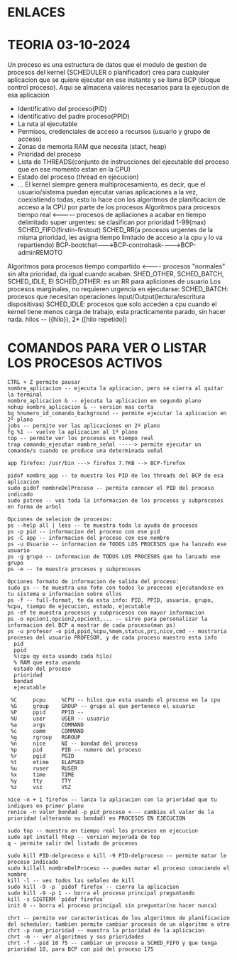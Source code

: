 # ENLACES

# TEORIA 03-10-2024
Un proceso es una estructura de datos que el modulo de gestion de procesos del kernel (SCHEDULER o planificador) crea para cualquier aplicacion que se quiere ejecutar en ese instante
y se llama BCP (bloque control proceso). Aqui se almacena valores necesarios para la ejecucion de esa aplicacion
  - Identificativo del proceso(PID)
  - Identificativo del padre proceso(PPID)
  - La ruta al ejecutable
  - Permisos, credenciales de acceso a recursos (usuario y grupo de acceso)
  - Zonas de memoria RAM que necesita (stact, heap)
  - Prioridad del proceso
  - Lista de THREADS(conjunto de instrucciones del ejecutable del proceso que en ese momento estan en la CPU)
  - Estado del proceso (thread en ejecucion)
  - ...
El kernel siempre genera multiprocesamiento, es decir, que el usuario/sistema puedan ejecutar varias aplicaciones a la vez,
coexistiendo todas, esto lo hace con los algoritmos de planificacion de acceso a la CPU por parte de los procesos
Algoritmos para procesos tiempo real <----- procesos de apliaciones a acabar en tiempo delimitado super urgentes: se clasifican por prioridad 1-99(max)
SCHED_FIFO(firstin-firstout)
SCHED_RR(a procesos urgentes de la misma prioridad, les asigna tiempo limitado de acceso a la cpu y lo va repartiendo)
BCP-bootchat--->BCP-controltask---->BCP-adminREMOTO

Algoritmos para procesos tiempo compartido <---- procesos "normales" sin alta prioridad, da igual cuando acaban: SHED_OTHER, SCHED_BATCH, SCHED_IDLE,
El SCHED_OTHER: es un RR para apliciones de usuario
Los procesos marginales, no requieren urgencia en ejecutarse:
  SCHED_BATCH: procesos que necesitan operaciones Input/Output(lectura/escritura dispositivas)
  SCHED_IDLE: procesos que solo acceden a cpu cuando el kernel tiene menos carga de trabajo, esta practicamente parado, sin hacer nada.
 hilos -- ({hilo}), 2* ([hilo repetido])
 
# COMANDOS PARA VER O LISTAR LOS PROCESOS ACTIVOS
    CTRL + Z permite pausar 
    nombre_aplicacion -- ejecuta la aplicacion, pero se cierra al quitar la terminal
    nombre_aplicacion & -- ejecuta la aplicacion en segundo plano
    nohup nombre_aplicacion & -- version mas corta
    bg %numero_id_comando_background -- permite ejecutar la aplicacion en 2º plano
    jobs -- permite ver las aplicaciones en 2º plano
    fg %1 -- vuelve la aplicacion al 1º plano
    top -- permite ver los procesos en tiempo real
    trap comando_ejecutar nombre_señal -----> permite ejecutar un comando/s cuando se produce una determinada señal
  
    app firefox: /usr/bin ---> firefox 7.7KB --> BCP-firefox
  
    pidof nombre_app -- te muestra los PID de los threads del BCP de esa aplicacion
    sudo pidof nombreDelProceso -- permite conocer el PID del proceso indicado 
    sudo pstree -- ves toda la informacion de los procesos y subprocesos en forma de arbol

    Opciones de selecion de procesos:
    ps --help all | less -- te muestra toda la ayuda de procesos
    ps -p pid -- informacion del proceso con ese pid
    ps -C app -- informacion del proceso con ese nombre
    ps -u Usuario -- informacion de TODOS LOS PROCESOS que ha lanzado ese usuario
    ps -g grupo -- informacion de TODOS LOS PROCESOS que ha lanzado ese grupo
    ps -e -- te muestra procesos y subprocesos
    
    Opciones formato de informacion de salida del proceso:
    sudo ps -- te muestra una foto con todos lo procesos ejecutandose en tu sistema e informacion sobre ellos
    ps -f -- full-format, te da esta info: PID, PPID, usuario, grupo, %cpu, tiempo de ejecucion, estado, ejecutable
    ps -ef te muestra procesos y subprocesos con mayor informacion
    ps -o opcion1,opcion2,opcion3,... -- sirve para personalizar la informacion del BCP a mostrar de cada proceso(man ps)
    ps -u profesor -o pid,ppid,%cpu,%mem,status,pri,nice,cmd -- mostraria procesos del usuario PROFESOR, y de cada proceso muestro esta info
      pid
      ppid
      %(cpu qy esta usando cada hilo)
      % RAM que esta usando
      estado del proceso
      prioridad
      bondad
      ejecutable

     %C     pcpu     %CPU -- hilos que esta usando el proceso en la cpu
     %G     group    GROUP -- grupo al que pertenece el usuario
     %P     ppid     PPID -- 
     %U     user     USER -- usuario
     %a     args     COMMAND
     %c     comm     COMMAND
     %g     rgroup   RGROUP
     %n     nice     NI -- bondad del proceso
     %p     pid      PID -- numero del proceso
     %r     pgid     PGID
     %t     etime    ELAPSED
     %u     ruser    RUSER
     %x     time     TIME
     %y     tty      TTY
     %z     vsz      VSZ

    nice -n + 1 firefox -- lanza la aplicacion con la prioridad que tu indiques en primer plano
    renice -n valor_bondad -p pid_proceso <--- cambias el valor de la prioridad (alterando su bondad) en PROCESOS EN EJECUCION
      
    sudo top -- muestra en tiempo real los procesos en ejecucion
    sudo apt install htop -- version mejorada de top
    q - permite salir del listado de procesos 
   
    sudo kill PID-delproceso o kill -9 PID-delproceso -- permite matar le proceso indicado
    sudo killall nombreDelProceso -- puedes matar el proceso conociendo el nombre
    kill -l -- ves todos las señales de kill
    sudo kill -9 -p `pidof firefox`-- cierra la aplicacion
    sudo kill -9 -p 1 -- borra el proceso principal preguntando
    kill -s SIGTERM `pidof firefox`
    init 0 -- borra el proceso principal sin preguntar(no hacer nunca)
    
    chrt -- permite ver caracteristicas de los algoritmos de planificacion del scheduler; tambien permite cambiar procesos de un algoritmo a otro
    chrt -p num_prioridad -- muestra la prioridad de la aplicacion
    chrt -m -- ver algoritmos y sus prioridades
    chrt -f --pid 10 75 -- cambiar un proceso a SCHED_FIFO y que tenga prioridad 10, para BCP con pid del proceso 175
